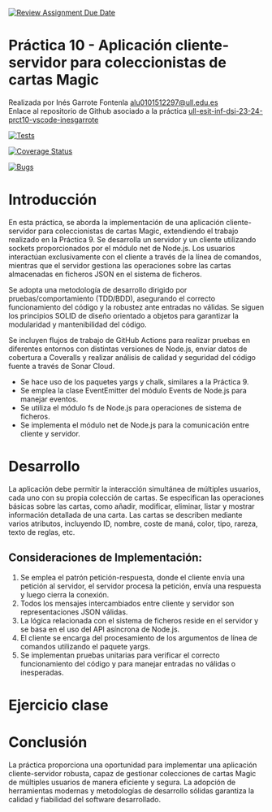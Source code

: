 [![Review Assignment Due Date](https://classroom.github.com/assets/deadline-readme-button-24ddc0f5d75046c5622901739e7c5dd533143b0c8e959d652212380cedb1ea36.svg)](https://classroom.github.com/a/7bX30zK4)

# Práctica 10 - Aplicación cliente-servidor para coleccionistas de cartas Magic

Realizada por Inés Garrote Fontenla [alu0101512297@ull.edu.es](alu0101512297@ull.edu.es)  
Enlace al repositorio de Github asociado a la práctica   [ull-esit-inf-dsi-23-24-prct10-vscode-inesgarrote](https://github.com/ULL-ESIT-INF-DSI-2324/ull-esit-inf-dsi-23-24-prct10-fs-proc-sockets-magic-app-inesgarrote.git)

[![Tests](https://github.com/ULL-ESIT-INF-DSI-2324/ull-esit-inf-dsi-23-24-prct10-fs-proc-sockets-magic-app-inesgarrote/actions/workflows/node.js.yml/badge.svg)](https://github.com/ULL-ESIT-INF-DSI-2324/ull-esit-inf-dsi-23-24-prct10-fs-proc-sockets-magic-app-inesgarrote/actions/workflows/node.js.yml)

[![Coverage Status](https://coveralls.io/repos/github/ULL-ESIT-INF-DSI-2324/ull-esit-inf-dsi-23-24-prct10-fs-proc-sockets-magic-app-inesgarrote/badge.svg?branch=main)](https://coveralls.io/github/ULL-ESIT-INF-DSI-2324/ull-esit-inf-dsi-23-24-prct10-fs-proc-sockets-magic-app-inesgarrote?branch=main)

[![Bugs](https://sonarcloud.io/api/project_badges/measure?project=ULL-ESIT-INF-DSI-2324_ull-esit-inf-dsi-23-24-prct10-fs-proc-sockets-magic-app-inesgarrote&metric=bugs)](https://sonarcloud.io/summary/new_code?id=ULL-ESIT-INF-DSI-2324_ull-esit-inf-dsi-23-24-prct10-fs-proc-sockets-magic-app-inesgarrote)
# Introducción

En esta práctica, se aborda la implementación de una aplicación cliente-servidor para coleccionistas de cartas Magic, extendiendo el trabajo realizado en la Práctica 9. Se desarrolla un servidor y un cliente utilizando sockets proporcionados por el módulo net de Node.js. Los usuarios interactúan exclusivamente con el cliente a través de la línea de comandos, mientras que el servidor gestiona las operaciones sobre las cartas almacenadas en ficheros JSON en el sistema de ficheros.

Se adopta una metodología de desarrollo dirigido por pruebas/comportamiento (TDD/BDD), asegurando el correcto funcionamiento del código y la robustez ante entradas no válidas. Se siguen los principios SOLID de diseño orientado a objetos para garantizar la modularidad y mantenibilidad del código.

Se incluyen flujos de trabajo de GitHub Actions para realizar pruebas en diferentes entornos con distintas versiones de Node.js, enviar datos de cobertura a Coveralls y realizar análisis de calidad y seguridad del código fuente a través de Sonar Cloud.

- Se hace uso de los paquetes yargs y chalk, similares a la Práctica 9.
- Se emplea la clase EventEmitter del módulo Events de Node.js para manejar eventos.
- Se utiliza el módulo fs de Node.js para operaciones de sistema de ficheros.
- Se implementa el módulo net de Node.js para la comunicación entre cliente y servidor.

# Desarrollo

La aplicación debe permitir la interacción simultánea de múltiples usuarios, cada uno con su propia colección de cartas. Se especifican las operaciones básicas sobre las cartas, como añadir, modificar, eliminar, listar y mostrar información detallada de una carta. Las cartas se describen mediante varios atributos, incluyendo ID, nombre, coste de maná, color, tipo, rareza, texto de reglas, etc.

## Consideraciones de Implementación:

1. Se emplea el patrón petición-respuesta, donde el cliente envía una petición al servidor, el servidor procesa la petición, envía una respuesta y luego cierra la conexión.
2. Todos los mensajes intercambiados entre cliente y servidor son representaciones JSON válidas.
3. La lógica relacionada con el sistema de ficheros reside en el servidor y se basa en el uso del API asíncrona de Node.js.
4. El cliente se encarga del procesamiento de los argumentos de línea de comandos utilizando el paquete yargs.
5. Se implementan pruebas unitarias para verificar el correcto funcionamiento del código y para manejar entradas no válidas o inesperadas.
# Ejercicio clase

# Conclusión

La práctica proporciona una oportunidad para implementar una aplicación cliente-servidor robusta, capaz de gestionar colecciones de cartas Magic de múltiples usuarios de manera eficiente y segura. La adopción de herramientas modernas y metodologías de desarrollo sólidas garantiza la calidad y fiabilidad del software desarrollado.
